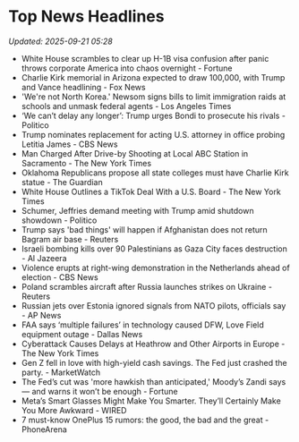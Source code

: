 # Top News Headlines

_Updated: 2025-09-21 05:28_

- White House scrambles to clear up H-1B visa confusion after panic throws corporate America into chaos overnight - Fortune
- Charlie Kirk memorial in Arizona expected to draw 100,000, with Trump and Vance headlining - Fox News
- 'We're not North Korea.' Newsom signs bills to limit immigration raids at schools and unmask federal agents - Los Angeles Times
- ‘We can’t delay any longer’: Trump urges Bondi to prosecute his rivals - Politico
- Trump nominates replacement for acting U.S. attorney in office probing Letitia James - CBS News
- Man Charged After Drive-by Shooting at Local ABC Station in Sacramento - The New York Times
- Oklahoma Republicans propose all state colleges must have Charlie Kirk statue - The Guardian
- White House Outlines a TikTok Deal With a U.S. Board - The New York Times
- Schumer, Jeffries demand meeting with Trump amid shutdown showdown - Politico
- Trump says 'bad things' will happen if Afghanistan does not return Bagram air base - Reuters
- Israeli bombing kills over 90 Palestinians as Gaza City faces destruction - Al Jazeera
- Violence erupts at right-wing demonstration in the Netherlands ahead of election - CBS News
- Poland scrambles aircraft after Russia launches strikes on Ukraine - Reuters
- Russian jets over Estonia ignored signals from NATO pilots, officials say - AP News
- FAA says ‘multiple failures’ in technology caused DFW, Love Field equipment outage - Dallas News
- Cyberattack Causes Delays at Heathrow and Other Airports in Europe - The New York Times
- Gen Z fell in love with high-yield cash savings. The Fed just crashed the party. - MarketWatch
- The Fed’s cut was 'more hawkish than anticipated,' Moody’s Zandi says — and warns it won’t be enough - Fortune
- Meta’s Smart Glasses Might Make You Smarter. They’ll Certainly Make You More Awkward - WIRED
- 7 must-know OnePlus 15 rumors: the good, the bad and the great - PhoneArena